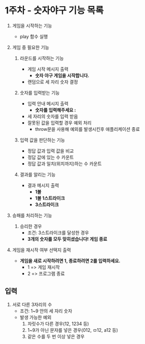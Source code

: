 # 1주차 - 숫자야구 기능 목록

1. 게임을 시작하는 기능
   * play 함수 실행

2. 게임 중 필요한 기능
   1. 라운드를 시작하는 기능
      * 게임 시작 메시지 출력
        * **숫자 야구 게임을 시작합니다.**
      * 랜덤으로 세 자리 숫자 결정

   2. 숫자를 입력받는 기능
      * 입력 안내 메시지 출력
        * **숫자를 입력해주세요 :**
      * 세 자리의 숫자를 입력 받음
      * 잘못된 값을 입력할 경우 예외 처리
        * throw문을 사용해 예외를 발생시킨후 애플리케이션 종료

   3. 입력 값을 판단하는 기능
      * 정답 값과 입력 값을 비교
      * 정답 값에 있는 수 카운트
      * 정답 값과 일치(위치까지)하는 수 카운트

   4. 결과를 알리는 기능
      * 결과 메시지 출력
        * **1볼**
        * **1볼 1스트라이크**
        * **3스트라이크**

3. 승패를 처리하는 기능
   1. 승리한 경우
      * 조건: 3스트라이크를 달성한 경우
      * **3개의 숫자를 모두 맞히셨습니다! 게임 종료**

   <!-- 2. 패배한 경우
      * 조건: 10개 라운드 내에 승리하지 못한 경우 -->

4. 게임을 재시작 여부 선택지 출력
   * **게임을 새로 시작하려면 1, 종료하려면 2를 입력하세요.**
     * 1 => 게임 재시작
     * 2 => 프로그램 종료

## 입력

1. 서로 다른 3자리의 수
   * 조건: 1~9 안의 세 자리 숫자
   * 발생 가능한 예외
     1. 자릿수가 다른 경우(12, 1234 등)
     2. 1~9가 아닌 문자를 넣은 경우(012, ㅁ12, a12 등)
     3. 같은 수를 두 번 이상 넣은 경우
